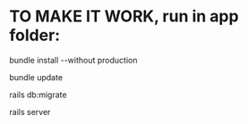 # TO MAKE IT WORK, run in app folder:

 bundle install --without production

 bundle update
 
 rails db:migrate
 
 rails server

